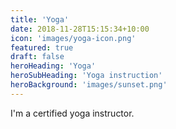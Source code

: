 ```yaml
---
title: 'Yoga'
date: 2018-11-28T15:15:34+10:00
icon: 'images/yoga-icon.png'
featured: true
draft: false
heroHeading: 'Yoga'
heroSubHeading: 'Yoga instruction'
heroBackground: 'images/sunset.png'
---
```

I'm a certified yoga instructor.
